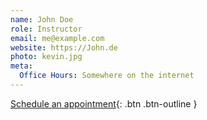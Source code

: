 ```yaml
---
name: John Doe
role: Instructor
email: me@example.com
website: https://John.de
photo: kevin.jpg
meta:
  Office Hours: Somewhere on the internet
---
```


[Schedule an appointment](#){: .btn .btn-outline }
